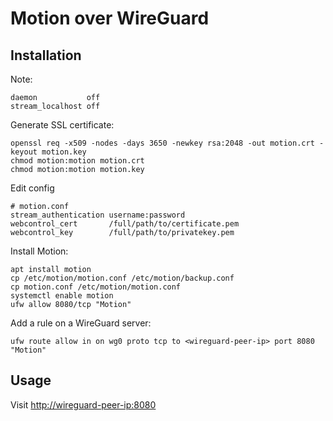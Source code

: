 # Motion over WireGuard

## Installation
Note: 
```
daemon           off
stream_localhost off
```

Generate SSL certificate:
```shell
openssl req -x509 -nodes -days 3650 -newkey rsa:2048 -out motion.crt -keyout motion.key
chmod motion:motion motion.crt
chmod motion:motion motion.key
```

Edit config
```shell
# motion.conf
stream_authentication username:password
webcontrol_cert       /full/path/to/certificate.pem
webcontrol_key        /full/path/to/privatekey.pem
```

Install Motion:
```shell
apt install motion
cp /etc/motion/motion.conf /etc/motion/backup.conf
cp motion.conf /etc/motion/motion.conf
systemctl enable motion
ufw allow 8080/tcp "Motion"
```

Add a rule on a WireGuard server:
```shell
ufw route allow in on wg0 proto tcp to <wireguard-peer-ip> port 8080 "Motion"
```

## Usage
Visit [http://wireguard-peer-ip:8080](http://wireguard-peer-ip:8080)
